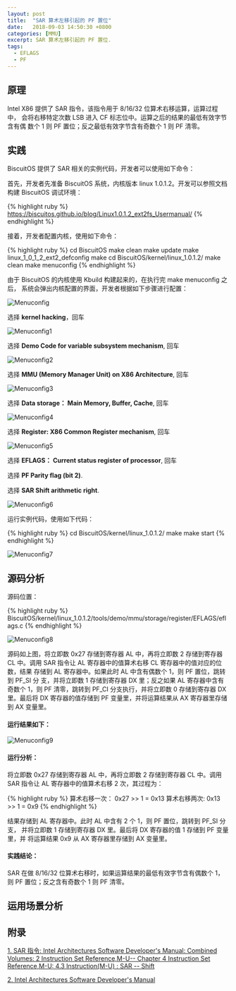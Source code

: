 ```yaml
---
layout: post
title:  "SAR 算术左移引起的 PF 置位"
date:   2018-09-03 14:50:30 +0800
categories: [MMU]
excerpt: SAR 算术左移引起的 PF 置位.
tags:
  - EFLAGS
  - PF
---
```


## 原理

Intel X86 提供了 SAR 指令，该指令用于 8/16/32 位算术右移运算，运算过程中，
会将右移特定次数 LSB 进入 CF 标志位中。运算之后的结果的最低有效字节含有偶
数个 1 则 PF 置位；反之最低有效字节含有奇数个 1 则 PF 清零。

## 实践

BiscuitOS 提供了 SAR 相关的实例代码，开发者可以使用如下命令：

首先，开发者先准备 BiscuitOS 系统，内核版本 linux 1.0.1.2。开发可以参照文档
构建 BiscuitOS 调试环境：

{% highlight ruby %}
https://biscuitos.github.io/blog/Linux1.0.1.2_ext2fs_Usermanual/
{% endhighlight %}


接着，开发者配置内核，使用如下命令：

{% highlight ruby %}
cd BiscuitOS
make clean
make update
make linux_1_0_1_2_ext2_defconfig
make
cd BiscuitOS/kernel/linux_1.0.1.2/
make clean
make menuconfig
{% endhighlight %}

由于 BiscuitOS 的内核使用 Kbuild 构建起来的，在执行完 make menuconfig 之后，
系统会弹出内核配置的界面，开发者根据如下步骤进行配置：

![Menuconfig](https://raw.githubusercontent.com/EmulateSpace/PictureSet/master/BiscuitOS/kernel/MMU000003.png)

选择 **kernel hacking**，回车

![Menuconfig1](https://raw.githubusercontent.com/EmulateSpace/PictureSet/master/BiscuitOS/kernel/MMU000004.png)

选择 **Demo Code for variable subsystem mechanism**, 回车

![Menuconfig2](https://raw.githubusercontent.com/EmulateSpace/PictureSet/master/BiscuitOS/kernel/MMU000005.png)

选择 **MMU (Memory Manager Unit) on X86 Architecture**, 回车

![Menuconfig3](https://raw.githubusercontent.com/EmulateSpace/PictureSet/master/BiscuitOS/kernel/MMU000006.png)

选择 **Data storage： Main  Memory, Buffer, Cache**, 回车

![Menuconfig4](https://raw.githubusercontent.com/EmulateSpace/PictureSet/master/BiscuitOS/kernel/MMU000007.png)

选择 **Register: X86 Common Register mechanism**, 回车

![Menuconfig5](https://raw.githubusercontent.com/EmulateSpace/PictureSet/master/BiscuitOS/kernel/MMU000008.png)

选择 **EFLAGS： Current status register of processor**, 回车

选择 **PF    Parity flag (bit 2)**.

选择 **SAR  Shift arithmetic right**.

![Menuconfig6](https://raw.githubusercontent.com/EmulateSpace/PictureSet/master/BiscuitOS/kernel/MMU000201.png)

运行实例代码，使用如下代码：

{% highlight ruby %}
cd BiscuitOS/kernel/linux_1.0.1.2/
make 
make start
{% endhighlight %}

![Menuconfig7](https://raw.githubusercontent.com/EmulateSpace/PictureSet/master/BiscuitOS/kernel/MMU000151.png)

## 源码分析

源码位置：

{% highlight ruby %}
BiscuitOS/kernel/linux_1.0.1.2/tools/demo/mmu/storage/register/EFLAGS/eflags.c
{% endhighlight %}

![Menuconfig8](https://raw.githubusercontent.com/EmulateSpace/PictureSet/master/BiscuitOS/kernel/MMU000152.png)

源码如上图，将立即数 0x27 存储到寄存器 AL 中，再将立即数 2 存储到寄存器 CL 
中。调用 SAR 指令让 AL 寄存器中的值算术右移 CL 寄存器中的值对应的位数，结果
存储到 AL 寄存器中。如果此时 AL 中含有偶数个 1，则 PF 置位，跳转到 PF_SI 分
支，并将立即数 1 存储到寄存器 DX 里；反之如果 AL 寄存器中含有奇数个 1，则 
PF 清零，跳转到 PF_CI 分支执行，并将立即数 0 存储到寄存器 DX 里。最后将 DX 
寄存器的值存储到 PF 变量里，并将运算结果从 AX 寄存器里存储到 AX 变量里。

#### 运行结果如下：

![Menuconfig9](https://raw.githubusercontent.com/EmulateSpace/PictureSet/master/BiscuitOS/kernel/MMU000153.png)

#### 运行分析：

将立即数 0x27 存储到寄存器 AL 中，再将立即数 2 存储到寄存器 CL 中。调用 SAR 
指令让 AL 寄存器中的值算术右移 2 次，其过程为：

{% highlight ruby %}
算术右移一次： 0x27 >> 1 = 0x13
算术右移两次:   0x13  >> 1 = 0x9
{% endhighlight %}

结果存储到 AL 寄存器中。此时 AL 中含有 2 个 1，则 PF 置位，跳转到 PF_SI 分支，
并将立即数 1 存储到寄存器 DX 里。最后将 DX 寄存器的值 1 存储到 PF 变量里，并
将运算结果 0x9 从 AX 寄存器里存储到 AX 变量里。

#### 实践结论：

SAR 在做 8/16/32 位算术右移时，如果运算结果的最低有效字节含有偶数个 1，则 
PF 置位；反之含有奇数个 1 则 PF 清零。

## 运用场景分析

## 附录

[1. SAR 指令: Intel Architectures Software Developer's Manual: Combined Volumes: 2 Instruction Set Reference,M-U-- Chapter 4 Instruction Set Reference,M-U: 4.3 Instruction(M-U) : SAR -- Shift](https://software.intel.com/en-us/articles/intel-sdm)

[2. Intel Architectures Software Developer's Manual](https://github.com/BiscuitOS/Documentation/blob/master/Datasheet/Intel-IA32_DevelopmentManual.pdf)
